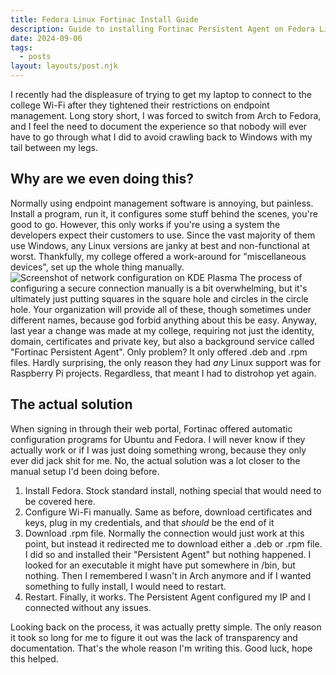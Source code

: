```yaml
---
title: Fedora Linux Fortinac Install Guide
description: Guide to installing Fortinac Persistent Agent on Fedora Linux
date: 2024-09-06
tags:
  - posts
layout: layouts/post.njk
---
```


I recently had the displeasure of trying to get my laptop to connect to the college Wi-Fi after they tightened their restrictions on endpoint management. Long story short, I was forced to switch from Arch to Fedora, and I feel the need to document the experience so that nobody will ever have to go through what I did to avoid crawling back to Windows with my tail between my legs.

## Why are we even doing this?

Normally using endpoint management software is annoying, but painless. Install a program, run it, it configures some stuff behind the scenes, you're good to go. However, this only works if you're using a system the developers expect their customers to use. Since the vast majority of them use Windows, any Linux versions are janky at best and non-functional at worst. Thankfully, my college offered a work-around for "miscellaneous devices", set up the whole thing manually.
![Screenshot of network configuration on KDE Plasma](https://i.imgur.com/ntZfeqJ.png)
The process of configuring a secure connection manually is a bit overwhelming, but it's ultimately just putting squares in the square hole and circles in the circle hole. Your organization will provide all of these, though sometimes under different names, because god forbid anything about this be easy. Anyway, last year a change was made at my college, requiring not just the identity, domain, certificates and private key, but also a background service called "Fortinac Persistent Agent". Only problem? It only offered .deb and .rpm files. Hardly surprising, the only reason they had *any* Linux support was for Raspberry Pi projects. Regardless, that meant I had to distrohop yet again.

## The actual solution

When signing in through their web portal, Fortinac offered automatic configuration programs for Ubuntu and Fedora. I will never know if they actually work or if I was just doing something wrong, because they only ever did jack shit for me. No, the actual solution was a lot closer to the manual setup I'd been doing before.

1. Install Fedora.
Stock standard install, nothing special that would need to be covered here.
2. Configure Wi-Fi manually.
Same as before, download certificates and keys, plug in my credentials, and that *should* be the end of it
3. Download .rpm file.
Normally the connection would just work at this point, but instead it redirected me to download either a .deb or .rpm file. I did so and installed their "Persistent Agent" but nothing happened. I looked for an executable it might have put somewhere in /bin, but nothing. Then I remembered I wasn't in Arch anymore and if I wanted something to fully install, I would need to restart. 
4. Restart.
Finally, it works. The Persistent Agent configured my IP and I connected without any issues.

Looking back on the process, it was actually pretty simple. The only reason it took so long for me to figure it out was the lack of transparency and documentation. That's the whole reason I'm writing this. Good luck, hope this helped.